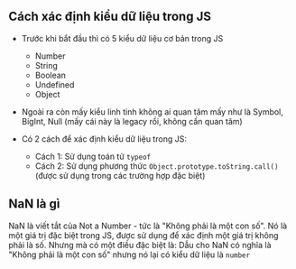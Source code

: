 ## Cách xác định kiểu dữ liệu trong JS

- Trước khi bắt đầu thì có 5 kiểu dữ liệu cơ bản trong JS

  - Number
  - String
  - Boolean
  - Undefined
  - Object

- Ngoài ra còn mấy kiểu linh tinh không ai quan tâm mấy như là Symbol, BigInt, Null (mấy cái này là legacy rồi, không cần quan tâm)

- Có 2 cách để xác định kiểu dữ liệu trong JS:
  - Cách 1: Sử dụng toán tử `typeof`
  - Cách 2: Sử dụng phương thức `Object.prototype.toString.call()` (được sử dụng trong các trường hợp đặc biệt)

## NaN là gì

NaN là viết tắt của Not a Number - tức là "Không phải là một con số". Nó là một giá trị đặc biệt trong JS, được sử dụng để xác định một giá trị không phải là số. Nhưng mà có một điều đặc biệt là: Dẫu cho NaN có nghĩa là "Không phải là một con số" nhưng nó lại có kiểu dữ liệu là `number`
